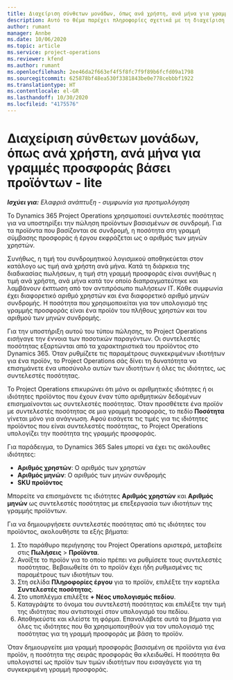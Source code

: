 ```yaml
---
title: Διαχείριση σύνθετων μονάδων, όπως ανά χρήστη, ανά μήνα για γραμμές προσφοράς βάσει προϊόντων - lite
description: Αυτό το θέμα παρέχει πληροφορίες σχετικά με τη διαχείριση σύνθετων μονάδων για γραμμές προσφοράς βάσει προϊόντων.
author: rumant
manager: Annbe
ms.date: 10/06/2020
ms.topic: article
ms.service: project-operations
ms.reviewer: kfend
ms.author: rumant
ms.openlocfilehash: 2ee46da2f663ef4f5f8fc7f9f89b6fcfd09a1798
ms.sourcegitcommit: 625878bf48ea530f3381843be0e778cebbbf1922
ms.translationtype: HT
ms.contentlocale: el-GR
ms.lasthandoff: 10/30/2020
ms.locfileid: "4175576"
---
```

# <a name="managing-complex-units-such-as-per-user-per-month-for-product-based-quote-lines---lite"></a>Διαχείριση σύνθετων μονάδων, όπως ανά χρήστη, ανά μήνα για γραμμές προσφοράς βάσει προϊόντων - lite

_**Ισχύει για:** Ελαφριά ανάπτυξη - συμφωνία για προτιμολόγηση_

Το Dynamics 365 Project Operations χρησιμοποιεί συντελεστές ποσότητας για να υποστηρίξει την πώληση προϊόντων βασισμένων σε συνδρομή. Για τα προϊόντα που βασίζονται σε συνδρομή, η ποσότητα στη γραμμή σύμβασης προσφοράς ή έργου εκφράζεται ως ο αριθμός των μηνών χρηστών.

Συνήθως, η τιμή του συνδρομητικού λογισμικού αποθηκεύεται στον κατάλογο ως τιμή ανά χρήστη ανά μήνα. Κατά τη διάρκεια της διαδικασίας πωλήσεων, η τιμή στη γραμμή προσφοράς είναι συνήθως η τιμή ανά χρήστη, ανά μήνα κατά τον οποίο διαπραγματεύτηκε και λαμβάνουν έκπτωση από τον αντιπρόσωπο πωλήσεων IT. Κάθε συμφωνία έχει διαφορετικό αριθμό χρηστών και ένα διαφορετικό αριθμό μηνών συνδρομής. Η ποσότητα που χρησιμοποιείται για τον υπολογισμό της γραμμής προσφοράς είναι ένα προϊόν του πλήθους χρηστών και του αριθμού των μηνών συνδρομής.

Για την υποστήριξη αυτού του τύπου πώλησης, το Project Operations εισήγαγε την έννοια των ποσοτικών παραγόντων. Οι συντελεστές ποσότητας εξαρτώνται από τα χαρακτηριστικά του προϊόντος στο Dynamics 365. Όταν ρυθμίζετε τις παραμέτρους συγκεκριμένων ιδιοτήτων για ένα προϊόν, το Project Operations σάς δίνει τη δυνατότητα να επισημάνετε ένα υποσύνολο αυτών των ιδιοτήτων ή όλες τις ιδιότητες, ως συντελεστές ποσότητας.

Το Project Operations επικυρώνει ότι μόνο οι αριθμητικές ιδιότητες ή οι ιδιότητες προϊόντος που έχουν έναν τύπο αριθμητικών δεδομένων επισημαίνονται ως συντελεστές ποσότητας. Όταν προσθέτετε ένα προϊόν με συντελεστές ποσότητας σε μια γραμμή προσφοράς, το πεδίο **Ποσότητα** γίνεται μόνο για ανάγνωση. Αφού εισάγετε τις τιμές για τις ιδιότητες προϊόντος που είναι συντελεστές ποσότητας, το Project Operations υπολογίζει την ποσότητα της γραμμής προσφοράς.

Για παράδειγμα, το Dynamics 365 Sales μπορεί να έχει τις ακόλουθες ιδιότητες:

- **Αριθμός χρηστών**: Ο αριθμός των χρηστών
- **Αριθμός μηνών**: Ο αριθμός των μηνών συνδρομής
- **SKU προϊόντος**

Μπορείτε να επισημάνετε τις ιδιότητες **Αριθμός χρηστών** και **Αριθμός μηνών** ως συντελεστές ποσότητας με επεξεργασία των ιδιοτήτων της γραμμής προϊόντων.

Για να δημιουργήσετε συντελεστές ποσότητας από τις ιδιότητες του προϊόντος, ακολουθήστε τα εξής βήματα:

1. Στο παράθυρο περιήγησης του Project Operations αριστερά, μεταβείτε στις **Πωλήσεις** > **Προϊόντα**.
2. Ανοίξτε το προϊόν για το οποίο πρέπει να ρυθμίσετε τους συντελεστές ποσότητας. Βεβαιωθείτε ότι το προϊόν έχει ήδη ρυθμισμένες τις παραμέτρους των ιδιοτήτων του.
3. Στη σελίδα **Πληροφορίες έργου** για το προϊόν, επιλέξτε την καρτέλα **Συντελεστές ποσότητας**.
4. Στο υποπλέγμα επιλέξτε **+ Νέος υπολογισμός πεδίου**.
5. Καταγράψτε το όνομα του συντελεστή ποσότητας και επιλέξτε την τιμή της ιδιότητας που αντιστοιχεί στον υπολογισμό του πεδίου.
6. Αποθηκεύστε και κλείστε τη φόρμα. Επαναλάβετε αυτά τα βήματα για όλες τις ιδιότητες που θα χρησιμοποιηθούν για τον υπολογισμό της ποσότητας για τη γραμμή προσφοράς με βάση το προϊόν.

Όταν δημιουργείτε μια γραμμή προσφοράς βασισμένη σε προϊόντα για ένα προϊόν, η ποσότητα της σειράς προσφοράς θα κλειδωθεί. Η ποσότητα θα υπολογιστεί ως προϊόν των τιμών ιδιοτήτων που εισαγάγετε για τη συγκεκριμένη γραμμή προσφοράς.

